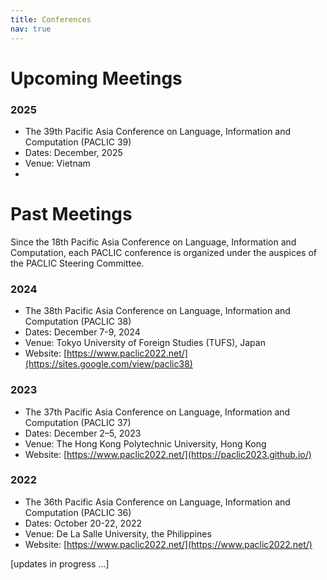 ```yaml
---
title: Conferences
nav: true
---
```

# Upcoming Meetings

### 2025
 - The 39th Pacific Asia Conference on Language, Information and Computation (PACLIC 39)
 - Dates: December, 2025
 - Venue: Vietnam
 - 
# Past Meetings

Since the 18th Pacific Asia Conference on Language, Information and Computation, each PACLIC conference is organized under the auspices of the PACLIC Steering Committee.

### 2024
 - The 38th Pacific Asia Conference on Language, Information and Computation (PACLIC 38)
 - Dates: December 7-9, 2024
 - Venue: Tokyo University of Foreign Studies (TUFS), Japan
 - Website: [https://www.paclic2022.net/](https://sites.google.com/view/paclic38)
   
### 2023
 - The 37th Pacific Asia Conference on Language, Information and Computation (PACLIC 37)
 - Dates: December 2–5, 2023
 - Venue: The Hong Kong Polytechnic University, Hong Kong
 - Website: [https://www.paclic2022.net/](https://paclic2023.github.io/)
   
### 2022
 - The 36th Pacific Asia Conference on Language, Information and Computation (PACLIC 36)
 - Dates: October 20-22, 2022
 - Venue: De La Salle University, the Philippines
 - Website: [https://www.paclic2022.net/](https://www.paclic2022.net/)

[updates in progress ...]
